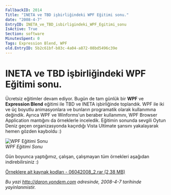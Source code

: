 ```yaml
---
FallbackID: 2014
Title: "INETA ve TBD işbirliğindeki WPF Eğitimi sonu."
date: "2008-4-7"
EntryID: INETA_ve_TBD_isbirligindeki_WPF_Egitimi_sonu
IsActive: True
Section: software
MinutesSpent: 0
Tags: Expression Blend, WPF
old.EntryID: 5b2c61bf-b83c-4a04-a872-08bd5496c39e
---
```

# INETA ve TBD işbirliğindeki WPF Eğitimi sonu.
Ücretsiz eğitimler devam ediyor. Bugün de tam günlük bir **WPF** ve
**Expression Blend** eğitimi ile TBD ve INETA işbirliğinde toplandık.
WPF ile iki ve üç boyutlu animasyonlara ve bunların programatik olarak
kullanımına değindik. Ayrıca WPF ve Winforms'un beraber kullanımını, WPF
Browser Application mantığını da örneklerle inceledik. Eğitimin sonunda
sevgili Oytun Deniz geçen organizasyonda kaçırdığı Vista Ultimate
şansını yakalayarak hemen gözden kayboldu :)

![WPF Eğitimi
Sonu](media/INETA_ve_TBD_isbirligindeki_WPF_Egitimi_sonu/06042008_1.jpg)\
*WPF Eğitimi Sonu*

Gün boyunca yaptığımız, çalışan, çalışmayan tüm örnekleri aşağıdan
indirebilirsiniz :)

[Örneklere ait kaynak kodları - 06042008\_2.rar (2,38
MB)](media/INETA_ve_TBD_isbirligindeki_WPF_Egitimi_sonu/06042008_2.rar)



*Bu yazi http://daron.yondem.com adresinde, 2008-4-7 tarihinde yayinlanmistir.*
